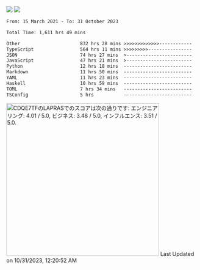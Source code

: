 <div>
  <img src="https://github-readme-stats.vercel.app/api?username=naporin0624&count_private=true&show_icons=true" />
  <img src="https://github-readme-stats.vercel.app/api/top-langs/?username=naporin0624&layout=compact&hide=css" />
  <!--START_SECTION:waka-->

```txt
From: 15 March 2021 - To: 31 October 2023

Total Time: 1,611 hrs 49 mins

Other                      832 hrs 28 mins >>>>>>>>>>>>>------------   51.65 %
TypeScript                 564 hrs 11 mins >>>>>>>>>----------------   35.00 %
JSON                       74 hrs 27 mins  >------------------------   04.62 %
JavaScript                 47 hrs 21 mins  >------------------------   02.94 %
Python                     12 hrs 18 mins  -------------------------   00.76 %
Markdown                   11 hrs 50 mins  -------------------------   00.73 %
YAML                       11 hrs 23 mins  -------------------------   00.71 %
Haskell                    10 hrs 59 mins  -------------------------   00.68 %
TOML                       7 hrs 34 mins   -------------------------   00.47 %
TSConfig                   5 hrs           -------------------------   00.31 %
```

<!--END_SECTION:waka-->
  
  <!--START_SECTION:lapras-card-->
<p ><a href="https://lapras.com/public/CDQE7TF" target="_blank" rel="noopener noreferrer"><img alt="CDQE7TFのLAPRASでのスコアは次の通りです: エンジニアリング: 4.01 / 5.0, ビジネス: 3.48 / 5.0, インフルエンス: 3.51 / 5.0." src="https://lapras-card-generator.vercel.app/api/svg?e=4.01&b=3.48&i=3.51&b1=%23232323&b2=%236d6d6d&i1=%23212121&i2=%23818181&l=ja" width="400" ></a>  
Last Updated on 10/31/2023, 12:20:52 AM</p>
<!--END_SECTION:lapras-card-->
</div>
